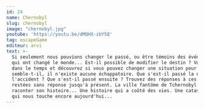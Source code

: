```yaml
---
id: 24
name: Chernobyl
slug: chernobyl
image: "chernobyl.jpg"
youtube: 'https://youtu.be/dMQHX-zbY5Q'
tag: escapeGame
editeur: arvi
text: >-
  Si seulement nous pouvions changer le passé, ou être témoins des événements
  qui ont changé le monde... Est-il possible de modifier le destin ? Voyagez
  dans le temps et découvrez si vous pouvez changer une situation pour laquelle,
  semble-t-il, il n'existe aucune échappatoire. Que s'est-il passé la nuit de
  l'accident ? Que s'est-il passé ensuite ? Trouvez des réponses à ces questions
  restées sans réponse jusqu'à présent. La ville fantôme de Tchernobyl peut vous
  raconter son histoire... Une histoire qui a coûté des vies. Une catastrophe
  qui nous touche encore aujourd'hui...
---
```


